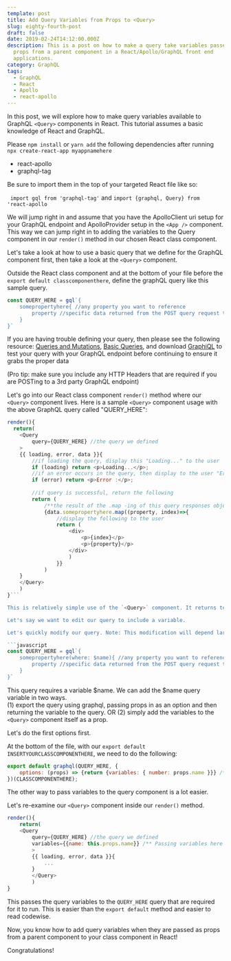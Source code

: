```yaml
---
template: post
title: Add Query Variables from Props to <Query>
slug: eighty-fourth-post
draft: false
date: 2019-02-24T14:12:00.000Z
description: This is a post on how to make a query take variables passed as
  props from a parent component in a React/Apollo/GraphQL front end
  applications.
category: GraphQL
tags:
  - GraphQL
  - React
  - Apollo
  - react-apollo
---
```


In this post, we will explore how to make query variables available to GraphQL `<Query>` components in React. This tutorial assumes a basic knowledge of React and GraphQL. 

Please `npm install` or `yarn add` the following dependencies after running `npx create-react-app myappnamehere`
- react-apollo
- graphql-tag

Be sure to import them in the top of your targeted React file like so: 

` import gql from 'graphql-tag'` and 
`import {graphql, Query} from 'react-apollo`

We will jump right in and assume that you have the ApolloClient uri setup for your GraphQL endpoint and ApolloProvider setup in the `<App />` component. This way we can jump right in to adding the variables to the Query component in our `render()` method in our chosen React class component. 

Let's take a look at how to use a basic query that we define for the GraphQL component first, then take a look at the `<Query>` component. 

Outside the React class component and at the bottom of your file before the `export default classcomponenthere`, define the graphQL query like this sample query. 

```javascript
const QUERY_HERE = gql`{
    somepropertyhere{ //any property you want to reference 
        property //specific data returned from the POST query request to the GraphQL endpoint
    }
}`
```

If you are having trouble defining your query, then please see the following resource: [Queries and Mutations](https://graphql.org/learn/queries/), [Basic Queries](https://blog.apollographql.com/the-anatomy-of-a-graphql-query-6dffa9e9e747), and download [GraphiQL](https://electronjs.org/apps/graphiql) to test your query with your GraphQL endpoint before continuing to ensure it grabs the proper data 

(Pro tip: make sure you include any HTTP Headers that are required if you are POSTing to a 3rd party GraphQL endpoint)

Let's go into our React class component `render()` method where our `<Query>` component lives. Here is a sample `<Query>` component usage with the above GraphQL query called "QUERY_HERE": 

```javascript
render(){
  return(
    <Query 
        query={QUERY_HERE} //the query we defined
    >
    {{ loading, error, data }}{
        //if loading the query, display this "Loading..." to the user
        if (loading) return <p>Loading...</p>;
        //if an error occurs in the query, then display to the user "Error: "
        if (error) return <p>Error :</p>;
        
        //if query is successful, return the following
        return (
            /**the result of the .map -ing of this query responses object */
            {data.somepropertyhere.map((property, index)=>{
                //display the following to the user
                return (
                    <div>
                        <p>{index}</p>
                        <p>{property}</p>
                    </div>
                    )
                }}
            )
    }
    </Query>
    )
}```

This is relatively simple use of the `<Query>` component. It returns to the user "Loading..." if it is still loading, an "Error: " notice, if there is an error, and returns the data that is mapped in the form of one `<div>` with the `index` variable and the `property` variable as well to display to the user the results of the query, QUERY_HERE. 

Let's say we want to edit our query to include a variable.

Let's quickly modify our query. Note: This modification will depend largely on your own GraphQL endpoint. Please see the Schema of your endpoint to see what is allowed and what is not. This example will work if the graphQL endpoint is configured properly for it to work. 

```javascript 
const QUERY_HERE = gql`{
    somepropertyhere(where: $name){ //any property you want to reference 
        property //specific data returned from the POST query request to the GraphQL endpoint
    }
}` 
```

This query requires a variable $name. We can add the $name query variable in two ways.  
(1) export the query using graphql, passing props in as an option and then returning the variable to the query. 
OR 
(2) simply add the variables to the `<Query>` component itself as a prop. 

Let's do the first options first. 

At the bottom of the file, with our `export default INSERTYOURCLASSCOMPONENTHERE`, we need to do the following: 

```javascript 
export default graphql(QUERY_HERE, {
    options: (props) => {return {variables: { number: props.name }}} /**defines the number variable as the props passed to the class component from the parent component*/
})(CLASSCOMPONENTHERE);
```

The other way to pass variables to the query component is a lot easier. 

Let's re-examine our `<Query>` component inside our `render()` method.

```javascript
render(){
    return(
    <Query 
        query={QUERY_HERE} //the query we defined
        variables={{name: this.props.name}} /** Passing variables here that were passed as props to the class component */
        >
        {{ loading, error, data }}{
            ...
        }
        </Query>
        )
}
```

This passes the query variables to the `QUERY_HERE` query that are required for it to run. This is easier than the `export default` method and easier to read codewise. 

Now, you know how to add query variables when they are passed as props from a parent component to your class component in React!

Congratulations!